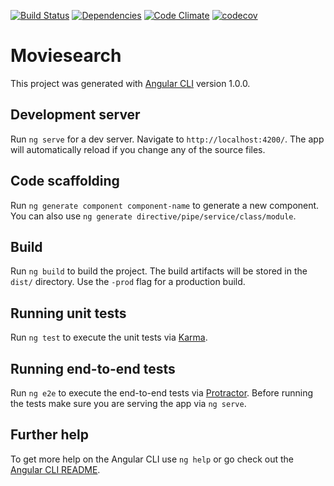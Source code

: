 [![Build Status](https://travis-ci.org/szepeshazi/moviesearch.svg?branch=master)](https://travis-ci.org/szepeshazi/moviesearch)
[![Dependencies](https://david-dm.org/szepeshazi/moviesearch.svg)](https://david-dm.org/)
[![Code Climate](https://codeclimate.com/github/szepeshazi/moviesearch/badges/gpa.svg)](https://codeclimate.com/github/szepeshazi/moviesearch)
[![codecov](https://codecov.io/gh/szepeshazi/moviesearch/branch/master/graph/badge.svg)](https://codecov.io/gh/szepeshazi/moviesearch)

# Moviesearch

This project was generated with [Angular CLI](https://github.com/angular/angular-cli) version 1.0.0.

## Development server

Run `ng serve` for a dev server. Navigate to `http://localhost:4200/`. The app will automatically reload if you change any of the source files.

## Code scaffolding

Run `ng generate component component-name` to generate a new component. You can also use `ng generate directive/pipe/service/class/module`.

## Build

Run `ng build` to build the project. The build artifacts will be stored in the `dist/` directory. Use the `-prod` flag for a production build.

## Running unit tests

Run `ng test` to execute the unit tests via [Karma](https://karma-runner.github.io).

## Running end-to-end tests

Run `ng e2e` to execute the end-to-end tests via [Protractor](http://www.protractortest.org/).
Before running the tests make sure you are serving the app via `ng serve`.

## Further help

To get more help on the Angular CLI use `ng help` or go check out the [Angular CLI README](https://github.com/angular/angular-cli/blob/master/README.md).
